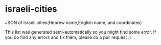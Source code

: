 # israeli-cities
JSON of Israeli cities(Hebrew name,English name, and coordinates)

This list was generated semi-automatically so you might find some error.
If you do find any errors and fix them, please do a pull request :)
